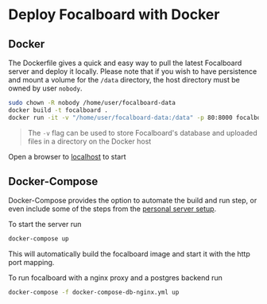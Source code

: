 # Deploy Focalboard with Docker

## Docker

The Dockerfile gives a quick and easy way to pull the latest Focalboard server and deploy it locally.
Please note that if you wish to have persistence and mount a volume for the `/data` directory, the host directory must be owned by user `nobody`.

```bash
sudo chown -R nobody /home/user/focalboard-data
docker build -t focalboard .
docker run -it -v "/home/user/focalboard-data:/data" -p 80:8000 focalboard
```

> The `-v` flag can be used to store Focalboard's database and uploaded files in a directory on the Docker host

Open a browser to [localhost](http://localhost) to start

## Docker-Compose

Docker-Compose provides the option to automate the build and run step, or even include some of the steps from the [personal server setup](https://www.focalboard.com/download/personal-edition/ubuntu/).

To start the server run

```bash
docker-compose up
```

This will automatically build the focalboard image and start it with the http port mapping.

To run focalboard with a nginx proxy and a postgres backend run

```bash
docker-compose -f docker-compose-db-nginx.yml up
```
